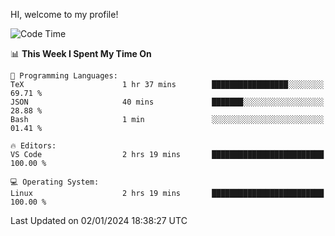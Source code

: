 HI, welcome to my profile!
<!--START_SECTION:waka-->
![Code Time](http://img.shields.io/badge/Code%20Time-1%2C798%20hrs%2045%20mins-blue)

📊 **This Week I Spent My Time On** 

```text
💬 Programming Languages: 
TeX                      1 hr 37 mins        █████████████████░░░░░░░░   69.71 % 
JSON                     40 mins             ███████░░░░░░░░░░░░░░░░░░   28.88 % 
Bash                     1 min               ░░░░░░░░░░░░░░░░░░░░░░░░░   01.41 % 

🔥 Editors: 
VS Code                  2 hrs 19 mins       █████████████████████████   100.00 % 

💻 Operating System: 
Linux                    2 hrs 19 mins       █████████████████████████   100.00 % 
```


 Last Updated on 02/01/2024 18:38:27 UTC
<!--END_SECTION:waka-->
